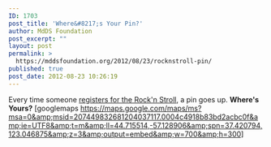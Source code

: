 ```yaml
---
ID: 1703
post_title: 'Where&#8217;s Your Pin?'
author: MdDS Foundation
post_excerpt: ""
layout: post
permalink: >
  https://mddsfoundation.org/2012/08/23/rocknstroll-pin/
published: true
post_date: 2012-08-23 10:26:19
---
```

Every time someone <a title="Register for the 2012 MdDS Awareness Walk" href="www.walk4mdds.eventsbot.com " target="_blank" rel="noopener">registers for the Rock'n Stroll</a>, a pin goes up. <strong>Where's Yours?</strong> [googlemaps https://maps.google.com/maps/ms?msa=0&amp;msid=207449832681204037117.0004c4918b83bd2acbc0f&amp;ie=UTF8&amp;t=m&amp;ll=44.715514,-57.128906&amp;spn=37.420794,123.046875&amp;z=3&amp;output=embed&amp;w=700&amp;h=300]